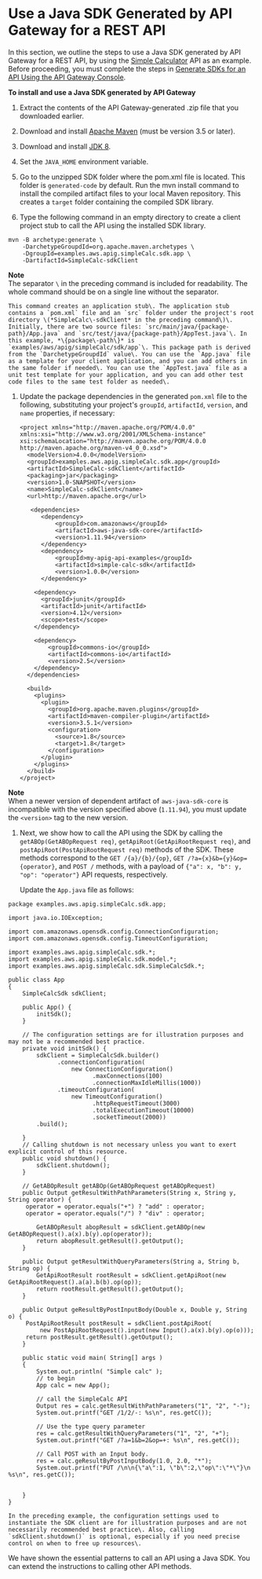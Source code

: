 # Use a Java SDK Generated by API Gateway for a REST API<a name="how-to-call-apigateway-generated-java-sdk"></a>

In this section, we outline the steps to use a Java SDK generated by API Gateway for a REST API, by using the [Simple Calculator](simple-calc-lambda-api-swagger-definition.md) API as an example\. Before proceeding, you must complete the steps in [Generate SDKs for an API Using the API Gateway Console](how-to-generate-sdk-console.md)\. 

**To install and use a Java SDK generated by API Gateway**

1. Extract the contents of the API Gateway\-generated \.zip file that you downloaded earlier\.

1. Download and install [Apache Maven](https://maven.apache.org/) \(must be version 3\.5 or later\)\.

1. Download and install [JDK 8](https://docs.oracle.com/javase/8/docs/technotes/guides/install/install_overview.html)\.

1. Set the `JAVA_HOME` environment variable\.

1.  Go to the unzipped SDK folder where the pom\.xml file is located\. This folder is `generated-code` by default\. Run the mvn install command to install the compiled artifact files to your local Maven repository\. This creates a `target` folder containing the compiled SDK library\. 

1.  Type the following command in an empty directory to create a client project stub to call the API using the installed SDK library\. 

   ```
   mvn -B archetype:generate \
       -DarchetypeGroupdId=org.apache.maven.archetypes \
       -DgroupId=examples.aws.apig.simpleCalc.sdk.app \
       -DartifactId=SimpleCalc-sdkClient
   ```
**Note**  
 The separator `\` in the preceding command is included for readability\. The whole command should be on a single line without the separator\. 

    This command creates an application stub\. The application stub contains a `pom.xml` file and an `src` folder under the project's root directory \(*SimpleCalc\-sdkClient* in the preceding command\)\. Initially, there are two source files: `src/main/java/{package-path}/App.java` and `src/test/java/{package-path}/AppTest.java`\. In this example, *\{package\-path\}* is `examples/aws/apig/simpleCalc/sdk/app`\. This package path is derived from the `DarchetypeGroupdId` value\. You can use the `App.java` file as a template for your client application, and you can add others in the same folder if needed\. You can use the `AppTest.java` file as a unit test template for your application, and you can add other test code files to the same test folder as needed\. 

1. Update the package dependencies in the generated `pom.xml` file to the following, substituting your project's `groupId`, `artifactId`, `version`, and `name` properties, if necessary:

   ```
   <project xmlns="http://maven.apache.org/POM/4.0.0" xmlns:xsi="http://www.w3.org/2001/XMLSchema-instance" xsi:schemaLocation="http://maven.apache.org/POM/4.0.0 http://maven.apache.org/maven-v4_0_0.xsd">
     <modelVersion>4.0.0</modelVersion>
     <groupId>examples.aws.apig.simpleCalc.sdk.app</groupId>
     <artifactId>SimpleCalc-sdkClient</artifactId>
     <packaging>jar</packaging>
     <version>1.0-SNAPSHOT</version>
     <name>SimpleCalc-sdkClient</name>
     <url>http://maven.apache.org</url>
   
      <dependencies>
         <dependency>
             <groupId>com.amazonaws</groupId>
             <artifactId>aws-java-sdk-core</artifactId>
             <version>1.11.94</version>
         </dependency>
         <dependency>
             <groupId>my-apig-api-examples</groupId>
             <artifactId>simple-calc-sdk</artifactId>
             <version>1.0.0</version>
         </dependency>
         
       <dependency>
         <groupId>junit</groupId>
         <artifactId>junit</artifactId>
         <version>4.12</version>
         <scope>test</scope>
       </dependency>
   
       <dependency>
           <groupId>commons-io</groupId>
           <artifactId>commons-io</artifactId>
           <version>2.5</version>
       </dependency>    
     </dependencies>
   
     <build>
       <plugins>
         <plugin>
           <groupId>org.apache.maven.plugins</groupId>
           <artifactId>maven-compiler-plugin</artifactId>
           <version>3.5.1</version>
           <configuration>
             <source>1.8</source>
             <target>1.8</target>
           </configuration>
         </plugin>
       </plugins>
     </build>
   </project>
   ```
**Note**  
 When a newer version of dependent artifact of `aws-java-sdk-core` is incompatible with the version specified above \(`1.11.94`\), you must update the `<version>` tag to the new version\.

1.  Next, we show how to call the API using the SDK by calling the `getABOp(GetABOpRequest req)`, `getApiRoot(GetApiRootRequest req)`, and `postApiRoot(PostApiRootRequest req)` methods of the SDK\. These methods correspond to the `GET /{a}/{b}/{op}`, `GET /?a={x}&b={y}&op={operator}`, and `POST /` methods, with a payload of `{"a": x, "b": y, "op": "operator"}` API requests, respectively\. 

    Update the `App.java` file as follows: 

   ```
   package examples.aws.apig.simpleCalc.sdk.app;
   
   import java.io.IOException;
   
   import com.amazonaws.opensdk.config.ConnectionConfiguration;
   import com.amazonaws.opensdk.config.TimeoutConfiguration;
   
   import examples.aws.apig.simpleCalc.sdk.*;
   import examples.aws.apig.simpleCalc.sdk.model.*;
   import examples.aws.apig.simpleCalc.sdk.SimpleCalcSdk.*;
   
   public class App 
   {
       SimpleCalcSdk sdkClient;
   
       public App() {
           initSdk();
       }
   
       // The configuration settings are for illustration purposes and may not be a recommended best practice.
       private void initSdk() {
           sdkClient = SimpleCalcSdk.builder()
                 .connectionConfiguration(
                     new ConnectionConfiguration()
                           .maxConnections(100)
                           .connectionMaxIdleMillis(1000))
                 .timeoutConfiguration(
                     new TimeoutConfiguration()
                           .httpRequestTimeout(3000)
                           .totalExecutionTimeout(10000)
                           .socketTimeout(2000))
           .build();
   
       }
       // Calling shutdown is not necessary unless you want to exert explicit control of this resource.
       public void shutdown() {
           sdkClient.shutdown();
       }
        
       // GetABOpResult getABOp(GetABOpRequest getABOpRequest)
       public Output getResultWithPathParameters(String x, String y, String operator) {
       	operator = operator.equals("+") ? "add" : operator;
       	operator = operator.equals("/") ? "div" : operator; 
   
           GetABOpResult abopResult = sdkClient.getABOp(new GetABOpRequest().a(x).b(y).op(operator));
           return abopResult.getResult().getOutput();
       }
   
       public Output getResultWithQueryParameters(String a, String b, String op) {
           GetApiRootResult rootResult = sdkClient.getApiRoot(new GetApiRootRequest().a(a).b(b).op(op));
           return rootResult.getResult().getOutput();
       }
   
       public Output geResultByPostInputBody(Double x, Double y, String o) {
       	PostApiRootResult postResult = sdkClient.postApiRoot(
       		new PostApiRootRequest().input(new Input().a(x).b(y).op(o)));
       	return postResult.getResult().getOutput();
       }
   
       public static void main( String[] args )
       {
           System.out.println( "Simple calc" );
           // to begin
           App calc = new App();
           
           // call the SimpleCalc API
           Output res = calc.getResultWithPathParameters("1", "2", "-");
           System.out.printf("GET /1/2/-: %s\n", res.getC());
   
           // Use the type query parameter
           res = calc.getResultWithQueryParameters("1", "2", "+");
           System.out.printf("GET /?a=1&b=2&op=+: %s\n", res.getC());
   
           // Call POST with an Input body.
           res = calc.geResultByPostInputBody(1.0, 2.0, "*");
           System.out.printf("PUT /\n\n{\"a\":1, \"b\":2,\"op\":\"*\"}\n %s\n", res.getC());
   
           
       }
   }
   ```

    In the preceding example, the configuration settings used to instantiate the SDK client are for illustration purposes and are not necessarily recommended best practice\. Also, calling `sdkClient.shutdown()` is optional, especially if you need precise control on when to free up resources\. 

 We have shown the essential patterns to call an API using a Java SDK\. You can extend the instructions to calling other API methods\. 